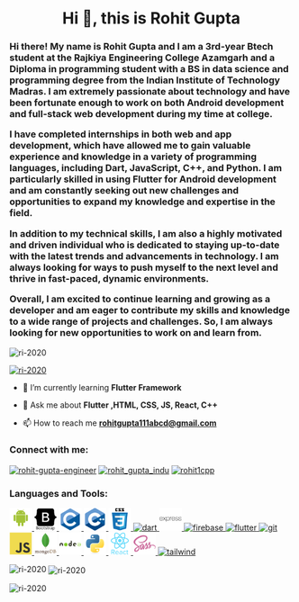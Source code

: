 <h1 align="center">Hi 👋, this is Rohit Gupta</h1>
<h3 >Hi there! My name is Rohit Gupta and I am a 3rd-year Btech student at the Rajkiya Engineering College Azamgarh and a Diploma in programming student with a BS in data science and programming degree from the Indian Institute of Technology Madras. I am extremely passionate about technology and have been fortunate enough to work on both Android development and full-stack web development during my time at college.</br>

I have completed internships in both web and app development, which have allowed me to gain valuable experience and knowledge in a variety of programming languages, including Dart, JavaScript, C++, and Python. I am particularly skilled in using Flutter for Android development and am constantly seeking out new challenges and opportunities to expand my knowledge and expertise in the field.</br>

In addition to my technical skills, I am also a highly motivated and driven individual who is dedicated to staying up-to-date with the latest trends and advancements in technology. I am always looking for ways to push myself to the next level and thrive in fast-paced, dynamic environments.</br>

Overall, I am excited to continue learning and growing as a developer and am eager to contribute my skills and knowledge to a wide range of projects and challenges. So, I am always looking for new opportunities to work on and learn from.
</h3>

<p align="left"> <img src="https://komarev.com/ghpvc/?username=ri-2020&label=Profile%20views&color=0e75b6&style=flat" alt="ri-2020" /> </p>

<p align="left"> <a href="https://github.com/ryo-ma/github-profile-trophy"><img src="https://github-profile-trophy.vercel.app/?username=ri-2020" alt="ri-2020" /></a> </p>

- 🌱 I’m currently learning **Flutter Framework**

- 💬 Ask me about **Flutter ,HTML, CSS, JS, React, C++**

- 📫 How to reach me **rohitgupta111abcd@gmail.com**

<h3 align="left">Connect with me:</h3>
<p align="left">
<a href="https://linkedin.com/in/rohit-gupta-engineer" target="blank"><img align="center" src="https://raw.githubusercontent.com/rahuldkjain/github-profile-readme-generator/master/src/images/icons/Social/linked-in-alt.svg" alt="rohit-gupta-engineer" height="30" width="40" /></a>
<a href="https://instagram.com/rohit_gupta_indu" target="blank"><img align="center" src="https://raw.githubusercontent.com/rahuldkjain/github-profile-readme-generator/master/src/images/icons/Social/instagram.svg" alt="rohit_gupta_indu" height="30" width="40" /></a>
<a href="https://www.codechef.com/users/rohit1cpp" target="blank"><img align="center" src="https://cdn.jsdelivr.net/npm/simple-icons@3.1.0/icons/codechef.svg" alt="rohit1cpp" height="30" width="40" /></a>
</p>

<h3 align="left">Languages and Tools:</h3>
<p align="left"> <a href="https://developer.android.com" target="_blank" rel="noreferrer"> <img src="https://raw.githubusercontent.com/devicons/devicon/master/icons/android/android-original-wordmark.svg" alt="android" width="40" height="40"/> </a> <a href="https://getbootstrap.com" target="_blank" rel="noreferrer"> <img src="https://raw.githubusercontent.com/devicons/devicon/master/icons/bootstrap/bootstrap-plain-wordmark.svg" alt="bootstrap" width="40" height="40"/> </a> <a href="https://www.cprogramming.com/" target="_blank" rel="noreferrer"> <img src="https://raw.githubusercontent.com/devicons/devicon/master/icons/c/c-original.svg" alt="c" width="40" height="40"/> </a> <a href="https://www.w3schools.com/cpp/" target="_blank" rel="noreferrer"> <img src="https://raw.githubusercontent.com/devicons/devicon/master/icons/cplusplus/cplusplus-original.svg" alt="cplusplus" width="40" height="40"/> </a> <a href="https://www.w3schools.com/css/" target="_blank" rel="noreferrer"> <img src="https://raw.githubusercontent.com/devicons/devicon/master/icons/css3/css3-original-wordmark.svg" alt="css3" width="40" height="40"/> </a> <a href="https://dart.dev" target="_blank" rel="noreferrer"> <img src="https://www.vectorlogo.zone/logos/dartlang/dartlang-icon.svg" alt="dart" width="40" height="40"/> </a> <a href="https://expressjs.com" target="_blank" rel="noreferrer"> <img src="https://raw.githubusercontent.com/devicons/devicon/master/icons/express/express-original-wordmark.svg" alt="express" width="40" height="40"/> </a> <a href="https://firebase.google.com/" target="_blank" rel="noreferrer"> <img src="https://www.vectorlogo.zone/logos/firebase/firebase-icon.svg" alt="firebase" width="40" height="40"/> </a> <a href="https://flutter.dev" target="_blank" rel="noreferrer"> <img src="https://www.vectorlogo.zone/logos/flutterio/flutterio-icon.svg" alt="flutter" width="40" height="40"/> </a> <a href="https://git-scm.com/" target="_blank" rel="noreferrer"> <img src="https://www.vectorlogo.zone/logos/git-scm/git-scm-icon.svg" alt="git" width="40" height="40"/> </a> <a href="https://developer.mozilla.org/en-US/docs/Web/JavaScript" target="_blank" rel="noreferrer"> <img src="https://raw.githubusercontent.com/devicons/devicon/master/icons/javascript/javascript-original.svg" alt="javascript" width="40" height="40"/> </a> <a href="https://www.mongodb.com/" target="_blank" rel="noreferrer"> <img src="https://raw.githubusercontent.com/devicons/devicon/master/icons/mongodb/mongodb-original-wordmark.svg" alt="mongodb" width="40" height="40"/> </a> <a href="https://nodejs.org" target="_blank" rel="noreferrer"> <img src="https://raw.githubusercontent.com/devicons/devicon/master/icons/nodejs/nodejs-original-wordmark.svg" alt="nodejs" width="40" height="40"/> </a> <a href="https://www.python.org" target="_blank" rel="noreferrer"> <img src="https://raw.githubusercontent.com/devicons/devicon/master/icons/python/python-original.svg" alt="python" width="40" height="40"/> </a> <a href="https://reactjs.org/" target="_blank" rel="noreferrer"> <img src="https://raw.githubusercontent.com/devicons/devicon/master/icons/react/react-original-wordmark.svg" alt="react" width="40" height="40"/> </a> <a href="https://sass-lang.com" target="_blank" rel="noreferrer"> <img src="https://raw.githubusercontent.com/devicons/devicon/master/icons/sass/sass-original.svg" alt="sass" width="40" height="40"/> </a> <a href="https://tailwindcss.com/" target="_blank" rel="noreferrer"> <img src="https://www.vectorlogo.zone/logos/tailwindcss/tailwindcss-icon.svg" alt="tailwind" width="40" height="40"/> </a> </p>

<p><img align="left" src="https://github-readme-stats.vercel.app/api/top-langs?username=ri-2020&show_icons=true&locale=en&layout=compact" alt="ri-2020" /></p>

<p>&nbsp;<img align="center" src="https://github-readme-stats.vercel.app/api?username=ri-2020&show_icons=true&locale=en" alt="ri-2020" /></p>

<p><img align="center" src="https://github-readme-streak-stats.herokuapp.com/?user=ri-2020&" alt="ri-2020" /></p>
